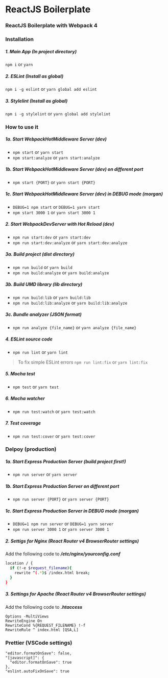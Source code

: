 # ReactJS Boilerplate
### ReactJS Boilerplate with Webpack 4
### Installation

##### 1. Main App (In project directory)
```npm i``` or ```yarn```
##### 2. ESLint (Install as global)
```npm i -g eslint``` or ```yarn global add eslint```
##### 3. Stylelint (Install as global)
```npm i -g stylelint``` or ```yarn global add stylelint```

### How to use it

##### 1a. Start WebpackHotMiddleware Server (dev)
* ```npm start``` or ```yarn start```
* ```npm start:analyze``` or ```yarn start:analyze```

##### 1b. Start WebpackHotMiddleware Server (dev) on different port
* ```npm start {PORT}``` or ```yarn start {PORT}```

##### 1c. Start WebpackHotMiddleware Server (dev) in DEBUG mode (morgan)
* ```DEBUG=1 npm start``` or ```DEBUG=1 yarn start```
* ```npm start 3000 1``` or ```yarn start 3000 1```

##### 2. Start WebpackDevServer with Hot Reload (dev)
* ```npm run start:dev``` or ```yarn start:dev```
* ```npm run start:dev:analyze``` or ```yarn start:dev:analyze```

##### 3a. Build project (dist directory)
* ```npm run build``` or ```yarn build```
* ```npm run build:analyze``` or ```yarn build:analyze```

##### 3b. Build UMD library (lib directory)
* ```npm run build:lib``` or ```yarn build:lib```
* ```npm run build:lib:analyze``` or ```yarn build:lib:analyze```

##### 3c. Bundle analyzer (JSON format)
* ```npm run analyze {file_name}``` or ```yarn analyze {file_name}```

##### 4. ESLint source code
* ```npm run lint``` or ```yarn lint```
> To fix simple ESLint errors
```npm run lint:fix``` or ```yarn lint:fix```

##### 5. Mocha test
* ```npm test``` or ```yarn test```

##### 6. Mocha watcher
* ```npm run test:watch``` or ```yarn test:watch```

##### 7. Test coverage
* ```npm run test:cover``` or ```yarn test:cover```

### Delpoy (production)

##### 1a. Start Express Production Server (build project first!)
* ```npm run server``` or ```yarn server```

##### 1b. Start Express Production Server on different port
* ```npm run server {PORT}``` or ```yarn server {PORT}```

##### 1c. Start Express Production Server in DEBUG mode (morgan)
* ```DEBUG=1 npm run server``` or ```DEBUG=1 yarn server```
* ```npm run server 3000 1``` or ```yarn server 3000 1```

##### 2. Settigs for Nginx (React Router v4 BrowserRouter settings)
Add the following code to **_/etc/nginx/yourconfig.conf_**
```bash
location / {
  if (!-e $request_filename){
    rewrite ^(.*)$ /index.html break;
  }
}
```
##### 3. Settings for Apache (React Router v4 BrowserRouter settings)
Add the following code to **_.htaccess_**
```
Options -MultiViews
RewriteEngine On
RewriteCond %{REQUEST_FILENAME} !-f
RewriteRule ^ index.html [QSA,L]
```

### Prettier (VSCode settings)
```
"editor.formatOnSave": false,
"[javascript]": {
  "editor.formatOnSave": true
},
"eslint.autoFixOnSave": true
  ```
